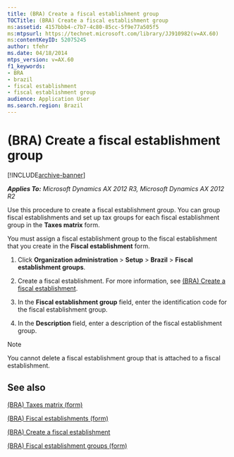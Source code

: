 ```yaml
---
title: (BRA) Create a fiscal establishment group
TOCTitle: (BRA) Create a fiscal establishment group
ms:assetid: 4157bbb4-c7b7-4c80-85cc-5f9e77a505f5
ms:mtpsurl: https://technet.microsoft.com/library/JJ910982(v=AX.60)
ms:contentKeyID: 52075245
author: tfehr
ms.date: 04/18/2014
mtps_version: v=AX.60
f1_keywords:
- BRA
- brazil
- fiscal establishment
- fiscal establishment group
audience: Application User
ms.search.region: Brazil
---
```


# (BRA) Create a fiscal establishment group 


[!INCLUDE[archive-banner](includes/archive-banner.md)]


_**Applies To:** Microsoft Dynamics AX 2012 R3, Microsoft Dynamics AX 2012 R2_

Use this procedure to create a fiscal establishment group. You can group fiscal establishments and set up tax groups for each fiscal establishment group in the **Taxes matrix** form.

You must assign a fiscal establishment group to the fiscal establishment that you create in the **Fiscal establishment** form.

1.  Click **Organization administration** \> **Setup** \> **Brazil** \> **Fiscal establishment groups**.

2.  Create a fiscal establishment. For more information, see [(BRA) Create a fiscal establishment](bra-create-a-fiscal-establishment.md).

3.  In the **Fiscal establishment group** field, enter the identification code for the fiscal establishment group.

4.  In the **Description** field, enter a description of the fiscal establishment group.


> [!NOTE]
> <P>You cannot delete a fiscal establishment group that is attached to a fiscal establishment.</P>



## See also

[(BRA) Taxes matrix (form)](https://technet.microsoft.com/library/jj923368\(v=ax.60\))

[(BRA) Fiscal establishments (form)](https://technet.microsoft.com/library/jj933531\(v=ax.60\))

[(BRA) Create a fiscal establishment](bra-create-a-fiscal-establishment.md)

[(BRA) Fiscal establishment groups (form)](https://technet.microsoft.com/library/jj923398\(v=ax.60\))

  



